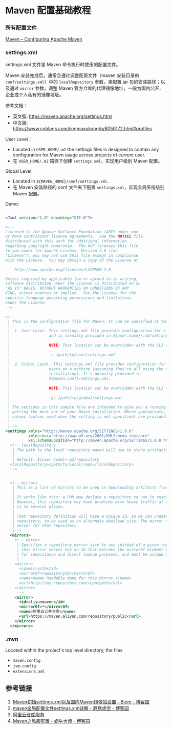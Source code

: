 # Maven 配置基础教程

### 所有配置文件

[Maven – Configuring Apache Maven](https://maven.apache.org/configure.html#maven_args-environment-variable)

### settings.xml

settings.xml 文件是 Maven 命令执行时使用的配置文件。

Maven 安装完成后，通常会通过调整配置文件（maven 安装目录的 `conf/settings.xml`）中的 `localRepository` 参数，来配置 jar 包的安装路径；以及通过 `mirror` 参数，调整 Maven 官方仓库的代理镜像地址，一般为国内公开、企业或个人私有的镜像地址。

参考文档：
- 英文版: https://maven.apache.org/settings.html
- 中文版: https://www.cnblogs.com/jingmoxukong/p/6050172.html#profiles

User Level：
- Located in `USER_HOME/.m2` the settings files is designed to contain any configuration for Maven usage across projects of current user.
- 在 `USER_HOME/.m2` 路径下创建 `settings.xml`，实现用户级别 Maven 配置。

Global Level:
- Located in `${MAVEN_HOME}/conf/settings.xml`.
- 在 Maven 安装路径的 conf 文件夹下配置 `settings.xml`，实现全局系统级别 Maven 配置。

Demo:
```xml

<?xml version="1.0" encoding="UTF-8"?>

<!--
Licensed to the Apache Software Foundation (ASF) under one
or more contributor license agreements.  See the NOTICE file
distributed with this work for additional information
regarding copyright ownership.  The ASF licenses this file
to you under the Apache License, Version 2.0 (the
"License"); you may not use this file except in compliance
with the License.  You may obtain a copy of the License at

    http://www.apache.org/licenses/LICENSE-2.0

Unless required by applicable law or agreed to in writing,
software distributed under the License is distributed on an
"AS IS" BASIS, WITHOUT WARRANTIES OR CONDITIONS OF ANY
KIND, either express or implied.  See the License for the
specific language governing permissions and limitations
under the License.
-->

<!--
 | This is the configuration file for Maven. It can be specified at two levels:
 |
 |  1. User Level. This settings.xml file provides configuration for a single user,
 |                 and is normally provided in ${user.home}/.m2/settings.xml.
 |
 |                 NOTE: This location can be overridden with the CLI option:
 |
 |                 -s /path/to/user/settings.xml
 |
 |  2. Global Level. This settings.xml file provides configuration for all Maven
 |                 users on a machine (assuming they're all using the same Maven
 |                 installation). It's normally provided in
 |                 ${maven.conf}/settings.xml.
 |
 |                 NOTE: This location can be overridden with the CLI option:
 |
 |                 -gs /path/to/global/settings.xml
 |
 | The sections in this sample file are intended to give you a running start at
 | getting the most out of your Maven installation. Where appropriate, the default
 | values (values used when the setting is not specified) are provided.
 |
 |-->
<settings xmlns="http://maven.apache.org/SETTINGS/1.0.0"
          xmlns:xsi="http://www.w3.org/2001/XMLSchema-instance"
          xsi:schemaLocation="http://maven.apache.org/SETTINGS/1.0.0 http://maven.apache.org/xsd/settings-1.0.0.xsd">
  <!-- localRepository
   | The path to the local repository maven will use to store artifacts.
   |
   | Default: ${user.home}/.m2/repository
  <localRepository>/path/to/local/repo</localRepository>
  -->


  <!-- mirrors
   | This is a list of mirrors to be used in downloading artifacts from remote repositories.
   |
   | It works like this: a POM may declare a repository to use in resolving certain artifacts.
   | However, this repository may have problems with heavy traffic at times, so people have mirrored
   | it to several places.
   |
   | That repository definition will have a unique id, so we can create a mirror reference for that
   | repository, to be used as an alternate download site. The mirror site will be the preferred
   | server for that repository.
   |-->
  <mirrors>
    <!-- mirror
     | Specifies a repository mirror site to use instead of a given repository. The repository that
     | this mirror serves has an ID that matches the mirrorOf element of this mirror. IDs are used
     | for inheritance and direct lookup purposes, and must be unique across the set of mirrors.
     |
    <mirror>
      <id>mirrorId</id>
      <mirrorOf>repositoryId</mirrorOf>
      <name>Human Readable Name for this Mirror.</name>
      <url>http://my.repository.com/repo/path</url>
    </mirror>
     -->
	<mirror>
	  <id>aliyunmaven</id>
	  <mirrorOf>*</mirrorOf>
	  <name>阿里云公共仓库</name>
	  <url>https://maven.aliyun.com/repository/public</url>
	</mirror>
  </mirrors>
```

### .mvn

Located within the project's top level directory, the files
- `maven.config`
- `jvm.config`
- `extensions.xml`

## 参考链接

1. [Maven初始settings.xml以及国内Maven镜像站设置 - Biem - 博客园](https://www.cnblogs.com/biem/p/15656111.html)
2. [maven全局配置文件settings.xml详解 - 静默虚空 - 博客园](https://www.cnblogs.com/jingmoxukong/p/6050172.html)
3. [阿里云仓库服务](https://developer.aliyun.com/mvn/guide?spm=a2c6h.12873639.article-detail.7.10bb51edVtxz2D)
4. [Maven之私服配置 - 蜗牛大师 - 博客园](https://www.cnblogs.com/wuqinglong/p/12057934.html)